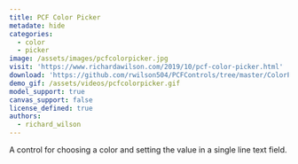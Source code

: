 ```yaml
---
title: PCF Color Picker
metadate: hide
categories:
  - color
  - picker
image: /assets/images/pcfcolorpicker.jpg
visit: 'https://www.richardawilson.com/2019/10/pcf-color-picker.html'
download: 'https://github.com/rwilson504/PCFControls/tree/master/ColorPicker'
demo_gif: /assets/videos/pcfcolorpicker.gif
model_support: true
canvas_support: false
license_defined: true
authors:
  - richard_wilson
---
```


A control for choosing a color and setting the value in a single line text field.
